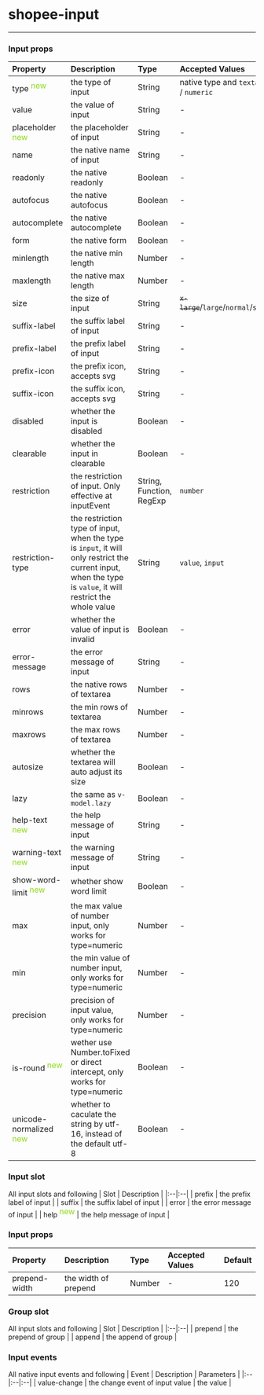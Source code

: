# shopee-input
---

### Input props
| Property | Description | Type | Accepted Values | Default |
|:--|:--|:--|:--|:--|
| type <sup><font color=#8dda16 size=3>new</font></sup> | the type of input | String | native type and `textarea` / `numeric` | `text` |
| value | the value of input | String | - | - |
| placeholder <sup><font color=#8dda16 size=3>new</font></sup>| the placeholder of input | String | - | `Input` |
| name | the native name of input | String | - | - |
| readonly | the native readonly | Boolean | - | - |
| autofocus | the native autofocus | Boolean | - | - |
| autocomplete | the native autocomplete | Boolean | - | - |
| form | the native form | Boolean | - | - |
| minlength | the native min length | Number | - | - |
| maxlength | the native max length | Number | - | - |
| size | the size of input | String | ~~`x-large`~~/`large`/`normal`/`small` | `normal` |
| suffix-label | the suffix label of input | String | - | - |
| prefix-label | the prefix label of input | String | - | - |
| prefix-icon | the prefix icon, accepts svg | String | - | - |
| suffix-icon | the suffix icon, accepts svg | String | - | - |
| disabled | whether the input is disabled | Boolean | - | `false` |
| clearable | whether the input in clearable | Boolean | - | `false` |
| restriction | the restriction of input. Only effective at inputEvent | String, Function, RegExp | `number` | - |
| restriction-type | the restriction type of input, when the type is `input`, it will only restrict the current input, when the type is `value`, it will restrict the whole value | String | `value`, `input` | `input` |
| error | whether the value of input is invalid | Boolean | - | `false` |
| error-message | the error message of input | String | - | - |
| rows | the native rows of textarea | Number | - | - |
| minrows | the min rows of textarea | Number | - | - |
| maxrows | the max rows of textarea | Number | - | - |
| autosize | whether the textarea will auto adjust its size | Boolean | - | `false` |
| lazy | the same as `v-model.lazy` | Boolean | - | `false` |
| help-text <sup><font color=#8dda16 size=3>new</font></sup> | the help message of input | String | - | - |
| warning-text <sup><font color=#8dda16 size=3>new</font></sup> | the warning message of input | String | - | - |
| show-word-limit <sup><font color=#8dda16 size=3>new</font></sup> | whether show word limit | Boolean | - | `false` |
| max | the max value of number input, only works for type=numeric | Number | - | - |
| min | the min value of number input, only works for type=numeric  | Number | - | - |
| precision | precision of input value, only works for type=numeric  | Number | - | - |
| is-round <sup><font color=#8dda16 size=3>new</font></sup> | wether use Number.toFixed or direct intercept, only works for type=numeric  | Boolean | - | true(means direct intercept) |
| unicode-normalized <sup><font color=#8dda16 size=3>new</font></sup>| whether to caculate the string by utf-16, instead of the default utf-8 | Boolean | - | `false` |

### Input slot
All input slots and following
| Slot | Description  |
|:--|:--|
| prefix | the prefix label of input |
| suffix | the suffix label of input |
| error | the error message of input |
| help <sup><font color=#8dda16 size=3>new</font></sup> | the help message of input |

### Input props
| Property | Description | Type | Accepted Values | Default |
|:--|:--|:--|:--|:--|
| prepend-width | the width of prepend | Number | - | 120 |

### Group slot
All input slots and following
| Slot | Description  |
|:--|:--|
| prepend | the prepend of group |
| append | the append of group |

### Input events
All native input events and following
| Event | Description | Parameters |
|:--|:--|:--|
| value-change | the change event of input value | the value |
